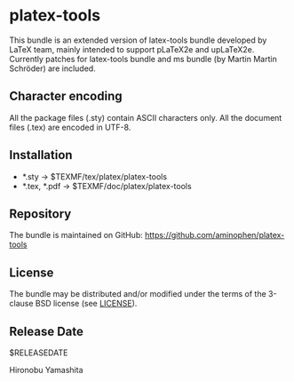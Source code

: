# platex-tools

This bundle is an extended version of latex-tools bundle developed
by LaTeX team, mainly intended to support pLaTeX2e and upLaTeX2e.
Currently patches for latex-tools bundle and ms bundle (by Martin
Martin Schröder) are included.

## Character encoding

All the package files (.sty) contain ASCII characters only.
All the document files (.tex) are encoded in UTF-8.

## Installation

- *.sty -> $TEXMF/tex/platex/platex-tools
- *.tex, *.pdf -> $TEXMF/doc/platex/platex-tools

## Repository

The bundle is maintained on GitHub:
https://github.com/aminophen/platex-tools

## License

The bundle may be distributed and/or modified under the terms of
the 3-clause BSD license (see [LICENSE](./LICENSE)).

## Release Date

$RELEASEDATE

Hironobu Yamashita
